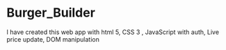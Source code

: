 # Burger_Builder
I have created this web app with html 5, CSS 3 , JavaScript with auth,  Live price update, DOM manipulation 
